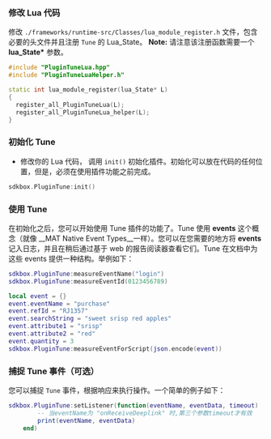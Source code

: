 ### 修改 Lua 代码
修改 `./frameworks/runtime-src/Classes/lua_module_register.h` 文件，包含必要的头文件并且注册 `Tune` 的 Lua\_State。
__Note:__ 请注意该注册函数需要一个 __lua_State*__ 参数。
```cpp
#include "PluginTuneLua.hpp"
#include "PluginTuneLuaHelper.h"
```
```cpp
static int lua_module_register(lua_State* L)
{
  register_all_PluginTuneLua(L);
  register_all_PluginTuneLua_helper(L);
}
```

### 初始化 Tune
* 修改你的 Lua 代码， 调用 `init()` 初始化插件。初始化可以放在代码的任何位置，但是，必须在使用插件功能之前完成。
```cpp
sdkbox.PluginTune:init()
```

### 使用 Tune
在初始化之后，您可以开始使用 Tune 插件的功能了。Tune 使用 __events__ 这个概念（就像 __MAT Native Event Types__一样）。您可以在您需要的地方将 __events__ 记入日志，并且在稍后通过基于 web 的报告阅读器查看它们。Tune 在文档中为这些 events 提供一种结构。举例如下：
```lua
sdkbox.PluginTune:measureEventName("login")
sdkbox.PluginTune:measureEventId(0123456789)

local event = {}
event.eventName = "purchase"
event.refId = "RJ1357"
event.searchString = "sweet srisp red apples"
event.attribute1 = "srisp"
event.attribute2 = "red"
event.quantity = 3
sdkbox.PluginTune:measureEventForScript(json.encode(event))
```

### 捕捉 Tune 事件（可选）
您可以捕捉 `Tune` 事件，根据响应来执行操作。一个简单的例子如下：
```lua
sdkbox.PluginTune:setListener(function(eventName, eventData, timeout)
        -- 当eventName为 "onReceiveDeeplink" 时,第三个参数timeout才有效
        print(eventName, eventData)
    end)
```

